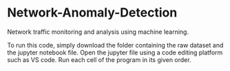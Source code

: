 # Network-Anomaly-Detection
Network traffic monitoring and analysis using machine learning.

To run this code, simply download the folder containing the raw dataset and the jupyter notebook file.
Open the jupyter file using a code editing platform such as VS code.
Run each cell of the program in its given order.
